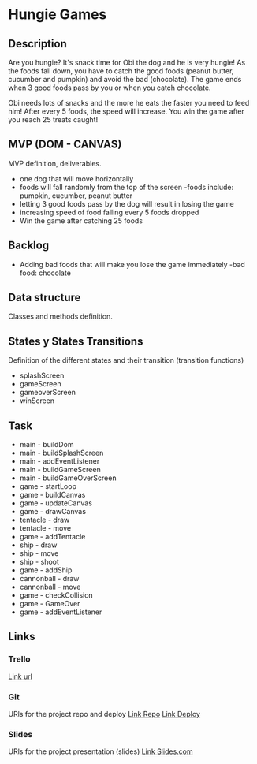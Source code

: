 # Hungie Games

## Description
Are you hungie? It's snack time for Obi the dog and he is very hungie! 
As the foods fall down, you have to catch the good foods (peanut butter, cucumber and pumpkin) and avoid the bad (chocolate). The game ends when 3 good foods pass by you or when you catch chocolate. 

Obi needs lots of snacks and the more he eats the faster you need to feed him! After every 5 foods, the speed will increase. You win the game after you reach 25 treats caught! 

## MVP (DOM - CANVAS)
MVP definition, deliverables.
- one dog that will move horizontally 
- foods will fall randomly from the top of the screen 
    -foods include: pumpkin, cucumber, peanut butter
- letting 3 good foods pass by the dog will result in losing the game 
- increasing speed of food falling every 5 foods dropped
- Win the game after catching 25 foods


## Backlog
- Adding bad foods that will make you lose the game immediately 
    -bad food: chocolate 

## Data structure
Classes and methods definition.


## States y States Transitions
Definition of the different states and their transition (transition functions)

- splashScreen
- gameScreen
- gameoverScreen
- winScreen


## Task
- main - buildDom
- main - buildSplashScreen
- main - addEventListener
- main - buildGameScreen
- main - buildGameOverScreen
- game - startLoop
- game - buildCanvas
- game - updateCanvas
- game - drawCanvas
- tentacle - draw
- tentacle - move
- game - addTentacle
- ship - draw
- ship - move
- ship - shoot
- game - addShip
- cannonball - draw
- cannonball - move
- game - checkCollision
- game - GameOver
- game - addEventListener


## Links


### Trello
[Link url](https://trello.com)


### Git
URls for the project repo and deploy
[Link Repo](http://github.com)
[Link Deploy](http://github.com)


### Slides
URls for the project presentation (slides)
[Link Slides.com](http://slides.com)

